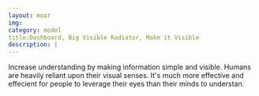```yaml
---
layout: moar
img:
category: model
title:Dashboard, Big Visible Radiator, Make it Visible
description: |
---
```

 Increase understanding by making information simple and visible.  Humans are heavily reliant upon their visual senses.  It's much more effective and effecient for people to leverage their eyes than their minds to understan.